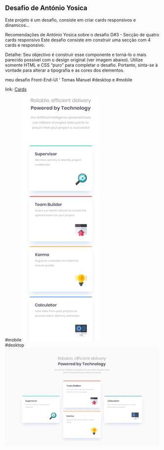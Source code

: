 ## Desafio de António Yosica 
Este projeto é um desafio, consiste em criar cards responsivos e dinamicos...
 
Recomendações de António Yosica sobre o desafio
D#3 - Secção de quatro cards responsivo
Este desafio consiste em construir uma secção com 4 cards e responsivo.

Detalhe:
 Seu objectivo é construir esse componente e torná-lo o mais parecido possível com o design original (ver imagem abaixo).
 Utilize somente HTML e CSS “puro” para completar o desafio. Portanto, sinta-se à vontade para alterar a tipografia e as cores dos elementos.

meu desafio Front-End-UI ' Tomas Manuel
#desktop e #mobile

link: [Cards](https://tomasmanueltm.github.io/cards)

#mobile  <img src="assets/src/mobile.png" style="width:250px; height:800px; object-fit:cover;">
<br />
#desktop ![](assets/src/desktop.png)
